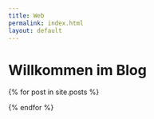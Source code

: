 ```yaml
---
title: Web
permalink: index.html
layout: default
---
```


# Willkommen im Blog
{% for post in site.posts %}

{% endfor %}

<!--
  
    <p>
      <a href="{{ post.url }}">{{ post.title }}</a> - {{post.date | date: "%B %e, %Y"}}<br />
      {{post.excerpt}}
    </p>
 
-->
